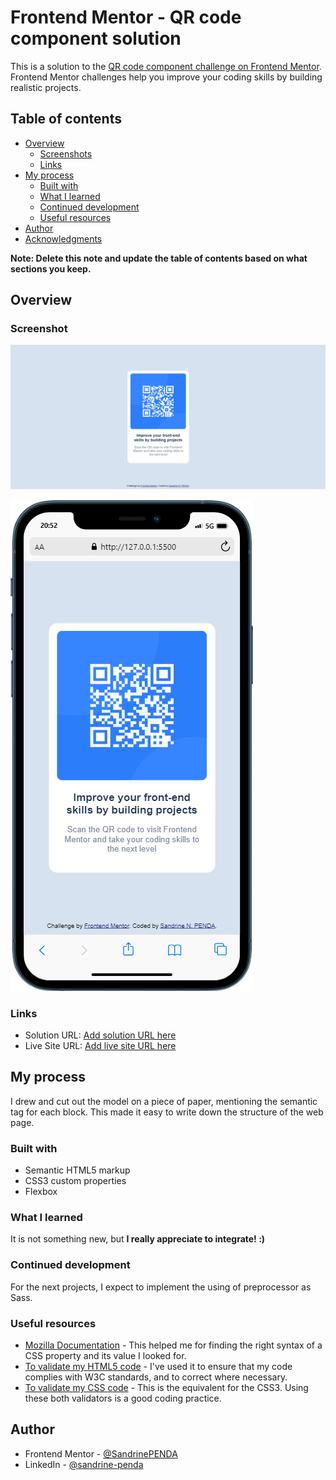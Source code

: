 # Frontend Mentor - QR code component solution

This is a solution to the [QR code component challenge on Frontend Mentor](https://www.frontendmentor.io/challenges/qr-code-component-iux_sIO_H). Frontend Mentor challenges help you improve your coding skills by building realistic projects.

## Table of contents

- [Overview](#overview)
  - [Screenshots](#screenshot)
  - [Links](#links)
- [My process](#my-process)
  - [Built with](#built-with)
  - [What I learned](#what-i-learned)
  - [Continued development](#continued-development)
  - [Useful resources](#useful-resources)
- [Author](#author)
- [Acknowledgments](#acknowledgments)

**Note: Delete this note and update the table of contents based on what sections you keep.**

## Overview

### Screenshot

![](./screenshot-desktop.png)

![](screenshot-mobile.png)

### Links

- Solution URL: [Add solution URL here](https://your-solution-url.com)
- Live Site URL: [Add live site URL here](https://your-live-site-url.com)

## My process

I drew and cut out the model on a piece of paper, mentioning the semantic tag for each block. This made it easy to write down the structure of the web page.

### Built with

- Semantic HTML5 markup
- CSS3 custom properties
- Flexbox

### What I learned

It is not something new, but **I really appreciate to integrate! :)**

### Continued development

For the next projects, I expect to implement the using of preprocessor as Sass.

### Useful resources

- [Mozilla Documentation](https://developer.mozilla.org/) - This helped me for finding the right syntax of a CSS property and its value I looked for.
- [To validate my HTML5 code](https://jigsaw.w3.org/css-validator/#validate_by_input) - I've used it to ensure that my code complies with W3C standards, and to correct where necessary.
- [To validate my CSS code](https://validator.w3.org/#validate_by_input) - This is the equivalent for the CSS3. Using these both validators is a good coding practice.

## Author

- Frontend Mentor - [@SandrinePENDA](https://www.frontendmentor.io/profile/SandrinePENDA)
- LinkedIn - [@sandrine-penda](https://www.linkedin.com/in/sandrine-penda)
